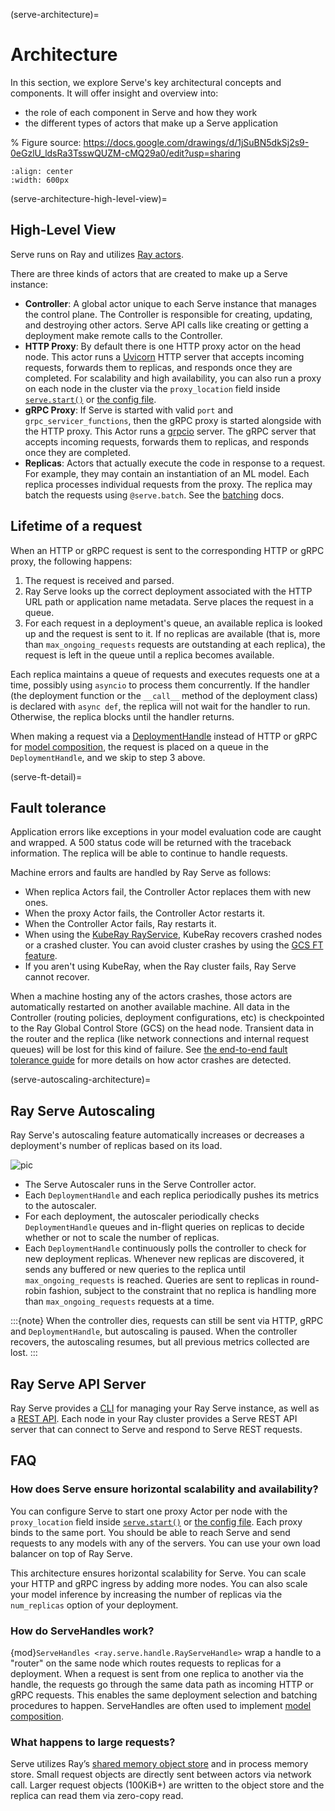 (serve-architecture)=

# Architecture

In this section, we explore Serve's key architectural concepts and components. It will offer insight and overview into:
- the role of each component in Serve and how they work
- the different types of actors that make up a Serve application

% Figure source: https://docs.google.com/drawings/d/1jSuBN5dkSj2s9-0eGzlU_ldsRa3TsswQUZM-cMQ29a0/edit?usp=sharing

```{image} architecture-2.0.svg
:align: center
:width: 600px
```

(serve-architecture-high-level-view)=
## High-Level View

Serve runs on Ray and utilizes [Ray actors](actor-guide).

There are three kinds of actors that are created to make up a Serve instance:

- **Controller**: A global actor unique to each Serve instance that manages
  the control plane. The Controller is responsible for creating, updating, and
  destroying other actors. Serve API calls like creating or getting a deployment
  make remote calls to the Controller.
- **HTTP Proxy**: By default there is one HTTP proxy actor on the head node. This actor runs a [Uvicorn](https://www.uvicorn.org/) HTTP
  server that accepts incoming requests, forwards them to replicas, and
  responds once they are completed.  For scalability and high availability,
  you can also run a proxy on each node in the cluster via the `proxy_location` field inside [`serve.start()`](core-apis) or [the config file](serve-in-production-config-file).
- **gRPC Proxy**: If Serve is started with valid `port` and `grpc_servicer_functions`,
  then the gRPC proxy is started alongside with the HTTP proxy. This Actor runs a
  [grpcio](https://grpc.github.io/grpc/python/) server. The gRPC server that accepts
  incoming requests, forwards them to replicas, and responds once they are completed.
- **Replicas**: Actors that actually execute the code in response to a
  request. For example, they may contain an instantiation of an ML model. Each
  replica processes individual requests from the proxy. The replica may batch the requests
  using `@serve.batch`. See the [batching](serve-performance-batching-requests) docs.

## Lifetime of a request

When an HTTP or gRPC request is sent to the corresponding HTTP or gRPC proxy, the following happens:

1. The request is received and parsed.
2. Ray Serve looks up the correct deployment associated with the HTTP URL path or
  application name metadata. Serve places the request in a queue.
3. For each request in a deployment's queue, an available replica is looked up
  and the request is sent to it. If no replicas are available (that is, more
  than `max_ongoing_requests` requests are outstanding at each replica), the request
  is left in the queue until a replica becomes available.

Each replica maintains a queue of requests and executes requests one at a time, possibly
using `asyncio` to process them concurrently. If the handler (the deployment function or the `__call__` method of the deployment class) is declared with `async def`, the replica will not wait for the
handler to run.  Otherwise, the replica blocks until the handler returns.

When making a request via a [DeploymentHandle](serve-key-concepts-deployment-handle) instead of HTTP or gRPC for [model composition](serve-model-composition), the request is placed on a queue in the `DeploymentHandle`, and we skip to step 3 above.

(serve-ft-detail)=

## Fault tolerance

Application errors like exceptions in your model evaluation code are caught and
wrapped. A 500 status code will be returned with the traceback information. The
replica will be able to continue to handle requests.

Machine errors and faults are handled by Ray Serve as follows:

- When replica Actors fail, the Controller Actor replaces them with new ones.
- When the proxy Actor fails, the Controller Actor restarts it.
- When the Controller Actor fails, Ray restarts it.
- When using the [KubeRay RayService](kuberay-rayservice-quickstart), KubeRay recovers crashed nodes or a crashed cluster. You can avoid cluster crashes by using the [GCS FT feature](kuberay-gcs-ft).
- If you aren't using KubeRay, when the Ray cluster fails, Ray Serve cannot recover.

When a machine hosting any of the actors crashes, those actors are automatically restarted on another
available machine. All data in the Controller (routing policies, deployment
configurations, etc) is checkpointed to the Ray Global Control Store (GCS) on the head node. Transient data in the
router and the replica (like network connections and internal request queues) will be lost for this kind of failure.
See [the end-to-end fault tolerance guide](serve-e2e-ft) for more details on how actor crashes are detected.

(serve-autoscaling-architecture)=

## Ray Serve Autoscaling

Ray Serve's autoscaling feature automatically increases or decreases a deployment's number of replicas based on its load.

![pic](https://raw.githubusercontent.com/ray-project/images/master/docs/serve/autoscaling.svg)

- The Serve Autoscaler runs in the Serve Controller actor.
- Each `DeploymentHandle` and each replica periodically pushes its metrics to the autoscaler.
- For each deployment, the autoscaler periodically checks `DeploymentHandle` queues and in-flight queries on replicas to decide whether or not to scale the number of replicas.
- Each `DeploymentHandle` continuously polls the controller to check for new deployment replicas. Whenever new replicas are discovered, it sends any buffered or new queries to the replica until `max_ongoing_requests` is reached.  Queries are sent to replicas in round-robin fashion, subject to the constraint that no replica is handling more than `max_ongoing_requests` requests at a time.

:::{note}
When the controller dies, requests can still be sent via HTTP, gRPC and `DeploymentHandle`, but autoscaling is paused. When the controller recovers, the autoscaling resumes, but all previous metrics collected are lost.
:::

## Ray Serve API Server

Ray Serve provides a [CLI](serve-cli) for managing your Ray Serve instance, as well as a [REST API](serve-rest-api).
Each node in your Ray cluster provides a Serve REST API server that can connect to Serve and respond to Serve REST requests.

## FAQ

### How does Serve ensure horizontal scalability and availability?

You can configure Serve to start one proxy Actor per node with the `proxy_location` field inside [`serve.start()`](core-apis) or [the config file](serve-in-production-config-file). Each proxy binds to the same port. You
should be able to reach Serve and send requests to any models with any of the
servers.  You can use your own load balancer on top of Ray Serve.

This architecture ensures horizontal scalability for Serve. You can scale your HTTP and gRPC ingress by adding more nodes. You can also scale your model inference by increasing the number
of replicas via the `num_replicas` option of your deployment.

### How do ServeHandles work?

{mod}`ServeHandles <ray.serve.handle.RayServeHandle>` wrap a handle to a "router" on the
same node which routes requests to replicas for a deployment. When a
request is sent from one replica to another via the handle, the
requests go through the same data path as incoming HTTP or gRPC requests. This enables
the same deployment selection and batching procedures to happen. ServeHandles are
often used to implement [model composition](serve-model-composition).

### What happens to large requests?

Serve utilizes Ray’s [shared memory object store](plasma-store) and in process memory
store. Small request objects are directly sent between actors via network
call. Larger request objects (100KiB+) are written to the object store and the replica can read them via zero-copy read.
